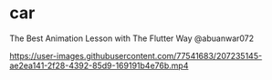 # car
The Best Animation Lesson with The Flutter Way
@abuanwar072

https://user-images.githubusercontent.com/77541683/207235145-ae2ea141-2f28-4392-85d9-169191b4e76b.mp4

